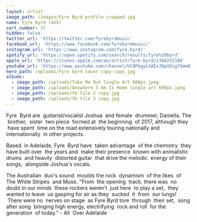 ```yaml
---
layout: artist
image_path: /images/Fyre Byrd profile cropped.jpg
name: Fyre Byrd (AUS)
sort_number: 37
hidden: false
twitter_url: 'https://twitter.com/fyrebyrdmusic'
facebook_url: 'https://www.facebook.com/fyrebyrdmusic/'
instagram_url: 'https://www.instagram.com/fyre.byrd/'
spotify_url: 'https://open.spotify.com/search/results/fyre%20byrd'
apple_url: 'https://itunes.apple.com/au/artist/fyre-byrd/1368232166'
youtube_url: 'https://www.youtube.com/channel/UC8PbgyLXAExJDpVQsg7GmmQ'
hero_path: /uploads/Fyre byrd cover copy-copy.jpg
albums:
  - image_path: /uploads/Take Me Out Single Art 600px.jpeg
  - image_path: /uploads/Anywhere I Am Is Home single art 600px.jpeg
  - image_path: /uploads/fb tile 2 copy.jpg
  - image_path: /uploads/fb tile 3 copy.jpg
---
```


Fyre  Byrd are  guitarist/vocalist Joshua  and female  drummer, Daniella. The  brother,  sister  two piece  formed at  the beginning  of 2017, although they  have spent  time on the road extensively touring nationally and internationally  in other projects.

Based  in Adelaide, Fyre  Byrd have  taken advantage  of the chemistry  they have built over  the years and  make their presence  known with animalistic drums  and heavily  distorted guitar  that drive the melodic  energy of their songs,  alongside Joshua's vocals.

The Australian  duo's sound  moulds the rock  dynamism  of the likes  of The White Stripes  and Muse. "From  the opening  track, there was  no doubt in our minds  these rockers weren’t  just here  to play a set,  they wanted to leave  us gasping for air as they  sucked  it  from  our lungs!  There were no  nerves on stage  as Fyre Byrd tore  through  their set,  song after song  bringing high energy, electrifying  rock and roll  for the generation  of today.” - All  Over Adelaide